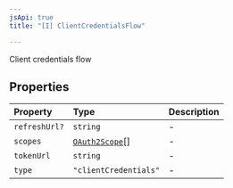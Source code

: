 ```yaml
---
jsApi: true
title: "[I] ClientCredentialsFlow"

---
```

Client credentials flow

## Properties

| Property | Type | Description |
| :------ | :------ | :------ |
| `refreshUrl?` | `string` | - |
| `scopes` | [`OAuth2Scope`](OAuth2Scope.md)[] | - |
| `tokenUrl` | `string` | - |
| `type` | `"clientCredentials"` | - |
